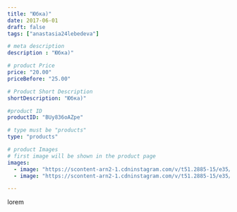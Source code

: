 ```yaml
---
title: "Юбка)"
date: 2017-06-01
draft: false
tags: ["anastasia24lebedeva"]

# meta description
description : "Юбка)"

# product Price
price: "20.00"
priceBefore: "25.00"

# Product Short Description
shortDescription: "Юбка)"

#product ID
productID: "BUy836oAZpe"

# type must be "products"
type: "products"

# product Images
# first image will be shown in the product page
images:
  - image: "https://scontent-arn2-1.cdninstagram.com/v/t51.2885-15/e35/18879154_465261397155866_6076640461911490560_n.jpg?_nc_ht=scontent-arn2-1.cdninstagram.com&_nc_cat=102&_nc_ohc=jcnF02Ag4-gAX9pf_3f&tp=1&oh=7f851e02ab5e4c3fbbf82d8606fa8822&oe=605B1680&ig_cache_key=MTUyNzU1MDQyOTgwNDY5MTMzNw%3D%3D.2"
  - image: "https://scontent-arn2-1.cdninstagram.com/v/t51.2885-15/e35/18722939_1886178228288447_4046326785921515520_n.jpg?_nc_ht=scontent-arn2-1.cdninstagram.com&_nc_cat=103&_nc_ohc=sE50eG28Qi8AX-zrhmz&tp=1&oh=ae8a777c9d2e3879d75028a4f4000e5e&oe=605B8D0D&ig_cache_key=MTUyNzU1MDk0MjQyNDMyNjEyMQ%3D%3D.2"

---
```

lorem
